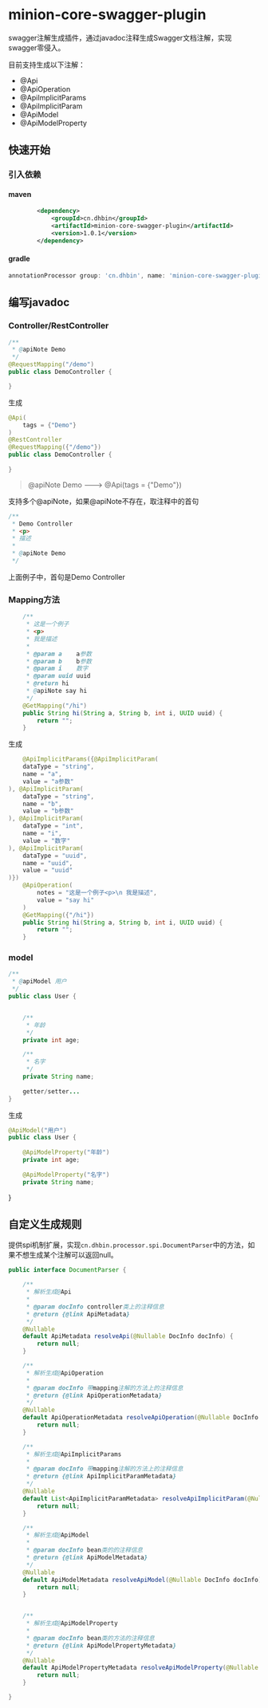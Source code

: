 # minion-core-swagger-plugin

swagger注解生成插件，通过javadoc注释生成Swagger文档注解，实现swagger零侵入。

目前支持生成以下注解：

- @Api
- @ApiOperation
- @ApiImplicitParams
- @ApiImplicitParam
- @ApiModel
- @ApiModelProperty

## 快速开始

### 引入依赖

#### maven

```xml
        <dependency>
            <groupId>cn.dhbin</groupId>
            <artifactId>minion-core-swagger-plugin</artifactId>
            <version>1.0.1</version>
        </dependency>
```



#### gradle

```groovy
annotationProcessor group: 'cn.dhbin', name: 'minion-core-swagger-plugin', version: '1.0.1'
```

## 编写javadoc

### Controller/RestController

```java
/**
 * @apiNote Demo
 */
@RequestMapping("/demo")
public class DemoController {

}
```

生成

```java
@Api(
    tags = {"Demo"}
)
@RestController
@RequestMapping({"/demo"})
public class DemoController {
    
}
```

> @apiNote Demo ---> @Api(tags = {"Demo"})

支持多个@apiNote，如果@apiNote不存在，取注释中的首句

```java
/**
 * Demo Controller
 * <p>
 * 描述
 *
 * @apiNote Demo
 */
```

上面例子中，首句是Demo Controller

### Mapping方法

```java
    /**
     * 这是一个例子
     * <p>
     * 我是描述
     *
     * @param a    a参数
     * @param b    b参数
     * @param i    数字
     * @param uuid uuid
     * @return hi
     * @apiNote say hi
     */
    @GetMapping("/hi")
    public String hi(String a, String b, int i, UUID uuid) {
        return "";
    }
```

生成

```java
    @ApiImplicitParams({@ApiImplicitParam(
    dataType = "string",
    name = "a",
    value = "a参数"
), @ApiImplicitParam(
    dataType = "string",
    name = "b",
    value = "b参数"
), @ApiImplicitParam(
    dataType = "int",
    name = "i",
    value = "数字"
), @ApiImplicitParam(
    dataType = "uuid",
    name = "uuid",
    value = "uuid"
)})
    @ApiOperation(
        notes = "这是一个例子<p>\n 我是描述",
        value = "say hi"
    )
    @GetMapping({"/hi"})
    public String hi(String a, String b, int i, UUID uuid) {
        return "";
    }
```

### model

```java
/**
 * @apiModel 用户
 */
public class User {


    /**
     * 年龄
     */
    private int age;

    /**
     * 名字
     */
    private String name;
    
    getter/setter...
}
```

生成

```java
@ApiModel("用户")
public class User {
    
    @ApiModelProperty("年龄")
    private int age;
    
    @ApiModelProperty("名字")
    private String name;
```

  }

## 自定义生成规则

提供spi机制扩展，实现`cn.dhbin.processor.spi.DocumentParser`中的方法，如果不想生成某个注解可以返回null。

```java
public interface DocumentParser {

    /**
     * 解析生成@Api
     *
     * @param docInfo controller类上的注释信息
     * @return {@link ApiMetadata}
     */
    @Nullable
    default ApiMetadata resolveApi(@Nullable DocInfo docInfo) {
        return null;
    }

    /**
     * 解析生成@ApiOperation
     *
     * @param docInfo 带mapping注解的方法上的注释信息
     * @return {@link ApiOperationMetadata}
     */
    @Nullable
    default ApiOperationMetadata resolveApiOperation(@Nullable DocInfo docInfo) {
        return null;
    }

    /**
     * 解析生成@ApiImplicitParams
     *
     * @param docInfo 带mapping注解的方法上的注释信息
     * @return {@link ApiImplicitParamMetadata}
     */
    @Nullable
    default List<ApiImplicitParamMetadata> resolveApiImplicitParam(@Nullable DocInfo docInfo) {
        return null;
    }

    /**
     * 解析生成@ApiModel
     *
     * @param docInfo bean类的的注释信息
     * @return {@link ApiModelMetadata}
     */
    @Nullable
    default ApiModelMetadata resolveApiModel(@Nullable DocInfo docInfo) {
        return null;
    }


    /**
     * 解析生成@ApiModelProperty
     *
     * @param docInfo bean类的方法的注释信息
     * @return {@link ApiModelPropertyMetadata}
     */
    @Nullable
    default ApiModelPropertyMetadata resolveApiModelProperty(@Nullable DocInfo docInfo) {
        return null;
    }

}
```